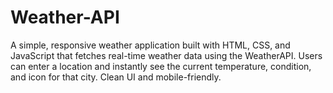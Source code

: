 # Weather-API
A simple, responsive weather application built with HTML, CSS, and JavaScript that fetches real-time weather data using the WeatherAPI. Users can enter a location and instantly see the current temperature, condition, and icon for that city. Clean UI and mobile-friendly.
